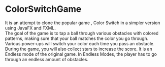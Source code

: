 # ColorSwitchGame
It is an attempt to clone the popular game , Color Switch in a simpler version  using JavaFX and FXML.  
The goal of the game is to tap a ball through various obstacles with colored patterns, making sure that your ball matches the color you go through. Various power-ups will switch your color each time you pass an obstacle. During the game, you will also collect stars to increase the score. It is an Endless mode of the original game. In Endless Modes, the player has to go through an endless amount of obstacles.

